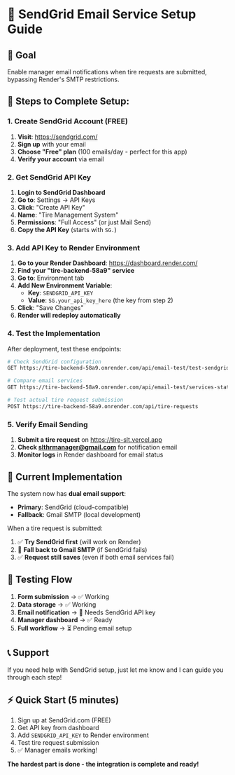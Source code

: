# 📧 SendGrid Email Service Setup Guide

## 🎯 Goal
Enable manager email notifications when tire requests are submitted, bypassing Render's SMTP restrictions.

## 📝 Steps to Complete Setup:

### 1. Create SendGrid Account (FREE)
1. **Visit**: https://sendgrid.com/
2. **Sign up** with your email
3. **Choose "Free" plan** (100 emails/day - perfect for this app)
4. **Verify your account** via email

### 2. Get SendGrid API Key
1. **Login to SendGrid Dashboard**
2. **Go to**: Settings → API Keys
3. **Click**: "Create API Key"
4. **Name**: "Tire Management System"
5. **Permissions**: "Full Access" (or just Mail Send)
6. **Copy the API Key** (starts with `SG.`)

### 3. Add API Key to Render Environment
1. **Go to your Render Dashboard**: https://dashboard.render.com/
2. **Find your "tire-backend-58a9" service**
3. **Go to**: Environment tab
4. **Add New Environment Variable**:
   - **Key**: `SENDGRID_API_KEY`
   - **Value**: `SG.your_api_key_here` (the key from step 2)
5. **Click**: "Save Changes"
6. **Render will redeploy automatically**

### 4. Test the Implementation

After deployment, test these endpoints:

```bash
# Check SendGrid configuration
GET https://tire-backend-58a9.onrender.com/api/email-test/test-sendgrid

# Compare email services
GET https://tire-backend-58a9.onrender.com/api/email-test/services-status

# Test actual tire request submission
POST https://tire-backend-58a9.onrender.com/api/tire-requests
```

### 5. Verify Email Sending

1. **Submit a tire request** on https://tire-slt.vercel.app
2. **Check slthrmanager@gmail.com** for notification email
3. **Monitor logs** in Render dashboard for email status

## 🔧 Current Implementation

The system now has **dual email support**:
- **Primary**: SendGrid (cloud-compatible) 
- **Fallback**: Gmail SMTP (local development)

When a tire request is submitted:
1. ✅ **Try SendGrid first** (will work on Render)
2. 🔄 **Fall back to Gmail SMTP** (if SendGrid fails)
3. ✅ **Request still saves** (even if both email services fail)

## 🧪 Testing Flow

1. **Form submission** → ✅ Working
2. **Data storage** → ✅ Working  
3. **Email notification** → 🔄 Needs SendGrid API key
4. **Manager dashboard** → ✅ Ready
5. **Full workflow** → ⏳ Pending email setup

## 📞 Support

If you need help with SendGrid setup, just let me know and I can guide you through each step!

## ⚡ Quick Start (5 minutes)

1. Sign up at SendGrid.com (FREE)
2. Get API key from dashboard  
3. Add `SENDGRID_API_KEY` to Render environment
4. Test tire request submission
5. ✅ Manager emails working!

**The hardest part is done - the integration is complete and ready!**